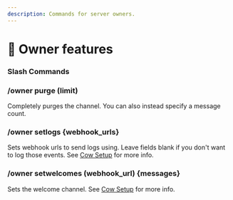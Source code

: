 ```yaml
---
description: Commands for server owners.
---
```


# 👑 Owner features

### Slash Commands

### /owner purge (limit)

Completely purges the channel. You can also instead specify a message count.

### /owner setlogs {webhook\_urls}

Sets webhook urls to send logs using. Leave fields blank if you don't want to log those events. See [Cow Setup](https://app.gitbook.com/o/ZpmyrmVlDuiyJG9W3u9b/s/xYA3uqXtttpZjZRehjiq/ "mention") for more info.&#x20;

### /owner setwelcomes (webhook\_url) {messages}

Sets the welcome channel. See [Cow Setup](https://app.gitbook.com/o/ZpmyrmVlDuiyJG9W3u9b/s/xYA3uqXtttpZjZRehjiq/ "mention") for more info.
